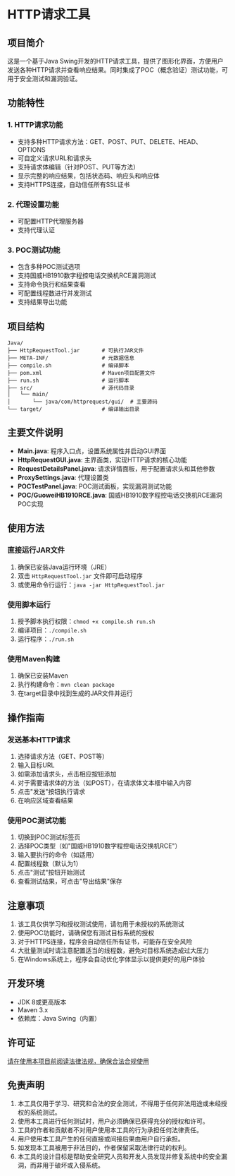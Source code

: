 # HTTP请求工具

## 项目简介
这是一个基于Java Swing开发的HTTP请求工具，提供了图形化界面，方便用户发送各种HTTP请求并查看响应结果。同时集成了POC（概念验证）测试功能，可用于安全测试和漏洞验证。

## 功能特性

### 1. HTTP请求功能
- 支持多种HTTP请求方法：GET、POST、PUT、DELETE、HEAD、OPTIONS
- 可自定义请求URL和请求头
- 支持请求体编辑（针对POST、PUT等方法）
- 显示完整的响应结果，包括状态码、响应头和响应体
- 支持HTTPS连接，自动信任所有SSL证书

### 2. 代理设置功能
- 可配置HTTP代理服务器
- 支持代理认证

### 3. POC测试功能
- 包含多种POC测试选项
- 支持国威HB1910数字程控电话交换机RCE漏洞测试
- 支持命令执行和结果查看
- 可配置线程数进行并发测试
- 支持结果导出功能

## 项目结构
```
Java/
├── HttpRequestTool.jar       # 可执行JAR文件
├── META-INF/                 # 元数据信息
├── compile.sh                # 编译脚本
├── pom.xml                   # Maven项目配置文件
├── run.sh                    # 运行脚本
├── src/                      # 源代码目录
│   └── main/
│       └── java/com/httprequest/gui/  # 主要源码
└── target/                   # 编译输出目录
```

## 主要文件说明
- **Main.java**: 程序入口点，设置系统属性并启动GUI界面
- **HttpRequestGUI.java**: 主界面类，实现HTTP请求的核心功能
- **RequestDetailsPanel.java**: 请求详情面板，用于配置请求头和其他参数
- **ProxySettings.java**: 代理设置类
- **POCTestPanel.java**: POC测试面板，实现漏洞测试功能
- **POC/GuoweiHB1910RCE.java**: 国威HB1910数字程控电话交换机RCE漏洞POC实现

## 使用方法

### 直接运行JAR文件
1. 确保已安装Java运行环境（JRE）
2. 双击 `HttpRequestTool.jar` 文件即可启动程序
3. 或使用命令行运行：`java -jar HttpRequestTool.jar`

### 使用脚本运行
1. 授予脚本执行权限：`chmod +x compile.sh run.sh`
2. 编译项目：`./compile.sh`
3. 运行程序：`./run.sh`

### 使用Maven构建
1. 确保已安装Maven
2. 执行构建命令：`mvn clean package`
3. 在target目录中找到生成的JAR文件并运行

## 操作指南

### 发送基本HTTP请求
1. 选择请求方法（GET、POST等）
2. 输入目标URL
3. 如需添加请求头，点击相应按钮添加
4. 对于需要请求体的方法（如POST），在请求体文本框中输入内容
5. 点击"发送"按钮执行请求
6. 在响应区域查看结果

### 使用POC测试功能
1. 切换到POC测试标签页
2. 选择POC类型（如"国威HB1910数字程控电话交换机RCE"）
3. 输入要执行的命令（如适用）
4. 配置线程数（默认为1）
5. 点击"测试"按钮开始测试
6. 查看测试结果，可点击"导出结果"保存

## 注意事项
1. 该工具仅供学习和授权测试使用，请勿用于未授权的系统测试
2. 使用POC功能时，请确保您有测试目标系统的授权
3. 对于HTTPS连接，程序会自动信任所有证书，可能存在安全风险
4. 大批量测试时请注意配置适当的线程数，避免对目标系统造成过大压力
5. 在Windows系统上，程序会自动优化字体显示以提供更好的用户体验

## 开发环境
- JDK 8或更高版本
- Maven 3.x
- 依赖库：Java Swing（内置）

## 许可证
[请在使用本项目前阅读法律法规，确保合法合规使用](https://github.com/Threekiii/Awesome-Laws)

## 免责声明
1. 本工具仅用于学习、研究和合法的安全测试，不得用于任何非法用途或未经授权的系统测试。
2. 使用本工具进行任何测试时，用户必须确保已获得充分的授权和许可。
3. 工具的作者和贡献者不对用户使用本工具的行为承担任何法律责任。
4. 用户使用本工具产生的任何直接或间接后果由用户自行承担。
5. 如发现本工具被用于非法目的，作者保留采取法律行动的权利。
6. 本工具的设计目标是帮助安全研究人员和开发人员发现并修复系统中的安全漏洞，而非用于破坏或入侵系统。